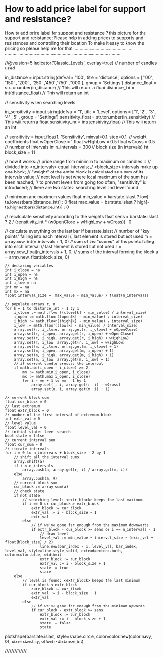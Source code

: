 
# How to add price label for support and resistance?

How to add price label for support and resistance ?
this picture for the support and resistance:
Please help in adding prices to supports and resistances and controlling their location
To make it easy to know the pricing
so please help me for that
...............................................
..............................................
...............................................



//@version=5
indicator('Classic_Levels', overlay=true)
// number of candles used

in_distance = input.string(defval = '100', title = 'distance', options = ['100', '150' , '200' , '250' ,'450' ,'750' ,'1000'], group = 'Settings')
distance_float = str.tonumber(in_distance)  // This will return a float
distance_int = int(distance_float)  // This will return an int


// sensitivity when searching levels

in_sensitivity = input.string(defval = '1', title = 'Level', options = ['1', '2' , '3' , '4' ,'5'], group = 'Settings')
sensitivity_float = str.tonumber(in_sensitivity)  // This will return a float
sensitivity_int = int(sensitivity_float)  // This will return an int

// sensitivity = input.float(1, 'Sensitivity', minval=0.1, step=0.1)
// weight coefficients
float wOpenClose = 1
float wHighLow = 0.5
float wCross = 0.5
// number of intervals
int n_intervals = 300
// block size (in intervals)
int block_size = 11

// how it works:
// price range from minimim to maximum on <distance> candles is 
// divided into <n_intervals> equal intervals;
// <block_size> intervals make up one block;
// "weight" of the entire block is calculated as a sum of its intervals value;
// next level is set where local maximum of the sum has been reached;
// to prevent levels from going too often, "sensitivity" is introduced;
// there are two states: searching level and level found

// minimum and maximum values
float min_value = barstate.islast ? low[-ta.lowestbars(distance_int)] : 0
float max_value = barstate.islast ? high[-ta.highestbars(distance_int)] : 0

// recalculate sensitivity according to the weights
float sens = barstate.islast ? 2 / (sensitivity_int * (wOpenClose + wHighLow + wCross)) : 0

// calculate everything on the last bar
if barstate.islast
    // number of "key points" falling into each interval
    // last element is stored but not used
    m = array.new_int(n_intervals + 1, 0)
    // sum of the "scores" of the points falling into each interval
    // last element is stored but not used
    r = array.new_float(n_intervals + 1, 0)
    // sums of the interval forming the block
    a = array.new_float(block_size, 0)

    // declaring variables
    int i_close = na
    int i_open = na
    int i_high = na
    int i_low = na
    int mn = na
    int mx = na
    float interval_size = (max_value - min_value) / float(n_intervals)

    // populate arrays r, m 
    for k = 1 to distance_int - 1 by 1
        i_close := math.floor((close[k] - min_value) / interval_size)
        i_open := math.floor((open[k] - min_value) / interval_size)
        i_high := math.floor((high[k] - min_value) / interval_size)
        i_low := math.floor((low[k] - min_value) / interval_size)
        array.set(r, i_close, array.get(r, i_close) + wOpenClose)
        array.set(r, i_open, array.get(r, i_open) + wOpenClose)
        array.set(r, i_high, array.get(r, i_high) + wHighLow)
        array.set(r, i_low, array.get(r, i_low) + wHighLow)
        array.set(m, i_close, array.get(m, i_close) + 1)
        array.set(m, i_open, array.get(m, i_open) + 1)
        array.set(m, i_high, array.get(m, i_high) + 1)
        array.set(m, i_low, array.get(m, i_low) + 1)
        // if current candle crosses the interval
        if math.abs(i_open - i_close) >= 2
            mn := math.min(i_open, i_close)
            mx := math.max(i_open, i_close)
            for i = mn + 1 to mx - 1 by 1
                array.set(r, i, array.get(r, i) - wCross)
                array.set(m, i, array.get(m, i) + 1)

    // current block sum
    float cur_block = 0
    // last extremum
    float extr_block = 0
    // number of the first interval of extremum block
    int extr_val = 0
    // level value
    float level_val = 0
    // initial state: level search
    bool state = false
    // current interval sum
    float cur_sum = 0
    // iterate intervals
    for i = 0 to n_intervals + block_size - 2 by 1
        // shift all the interval sums
        array.shift(a)
        if i < n_intervals
            array.push(a, array.get(r, i) / array.get(m, i))
        else
            array.push(a, 0)
        // current block sum
        cur_block := array.sum(a)
        // check state
        if not state
            // searching level: <extr_block> keeps the last maximum
            if i == 0 or cur_block > extr_block
                extr_block := cur_block
                extr_val := i - block_size + 1
                extr_val
            else
                // if we've gone far enough from the maximum downwards
                if extr_block - cur_block >= sens or i == n_intervals - 1
                    // draw level
                    level_val := min_value + interval_size * (extr_val + float(block_size) / 2)
                    line.new(bar_index - 1, level_val, bar_index, level_val, style=line.style_solid, extend=extend.both, color=color.blue, width=1)
                    extr_block := cur_block
                    extr_val := i - block_size + 1
                    state := true
                    state
        else
            // level is found: <extr_block> keeps the last minimum
            if cur_block < extr_block
                extr_block := cur_block
                extr_val := i - block_size + 1
                extr_val
            else
                // if we've gone far enough from the minimum upwards
                if cur_block - extr_block >= sens
                    extr_block := cur_block
                    extr_val := i - block_size + 1
                    state := false
                    state
plotshape(barstate.islast, style=shape.circle, color=color.new(color.navy, 0), size=size.tiny, offset=-distance_int)


//////////////




        